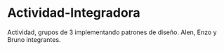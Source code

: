 # Actividad-Integradora
Actividad, grupos de 3 implementando patrones de diseño. Alen, Enzo y Bruno integrantes. 
